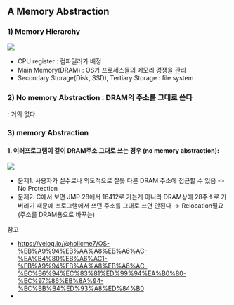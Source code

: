 ## A Memory Abstraction


### 1) Memory Hierarchy

![](https://s3.us-west-2.amazonaws.com/secure.notion-static.com/37c202a4-6e7c-40cc-aea0-4de847bc839e/%E1%84%89%E1%85%B3%E1%84%8F%E1%85%B3%E1%84%85%E1%85%B5%E1%86%AB%E1%84%89%E1%85%A3%E1%86%BA_2021-11-06_%E1%84%8B%E1%85%A9%E1%84%92%E1%85%AE_7.37.31.png?X-Amz-Algorithm=AWS4-HMAC-SHA256&X-Amz-Content-Sha256=UNSIGNED-PAYLOAD&X-Amz-Credential=AKIAT73L2G45EIPT3X45%2F20220321%2Fus-west-2%2Fs3%2Faws4_request&X-Amz-Date=20220321T122636Z&X-Amz-Expires=86400&X-Amz-Signature=947a11e5e5c768ce88ced1da5e7ecd43aef6566663dd4b88ddbf6c353349a7ef&X-Amz-SignedHeaders=host&response-content-disposition=filename%20%3D%22%25E1%2584%2589%25E1%2585%25B3%25E1%2584%258F%25E1%2585%25B3%25E1%2584%2585%25E1%2585%25B5%25E1%2586%25AB%25E1%2584%2589%25E1%2585%25A3%25E1%2586%25BA%25202021-11-06%2520%25E1%2584%258B%25E1%2585%25A9%25E1%2584%2592%25E1%2585%25AE%25207.37.31.png%22&x-id=GetObject)

- CPU register : 컴파일러가 배정
- Main Memory(DRAM) : OS가 프로세스들의 메모리 경쟁을 관리
- Secondary Storage(Disk, SSD), Tertiary Storage : file system


### 2) No memory Abstraction : DRAM의 주소를 그대로 쓴다 
: 거의 없다 

### 3) memory Abstraction

#### 1. 여러프로그램이 같이 DRAM주소 그대로 쓰는 경우 (no memory abstraction):

![](https://blog.kakaocdn.net/dn/lOywx/btqLXSCuAOl/LPTpOXdK639DBymXRI6Pq1/img.png)

- 문제1. 사용자가 실수로나 의도적으로 잘못 다른 DRAM 주소에 접근할 수 있음 -> No Protection
- 문제2. C에서 보면 JMP 28에서 16412로 가는게 아니라 DRAM상에 28주소로 가버리기 때문에 프로그램에서 쓰던 주소를 그대로 쓰면 안된다 -> Relocation필요 (주소를 DRAM용으로 바꾸는)

참고 
- https://velog.io/@holicme7/OS-%EB%A9%94%EB%AA%A8%EB%A6%AC-%EA%B4%80%EB%A6%AC1-%EB%A9%94%EB%AA%A8%EB%A6%AC-%EC%B6%94%EC%83%81%ED%99%94%EA%B0%80-%EC%97%86%EB%8A%94-%EC%BB%B4%ED%93%A8%ED%84%B0
- 